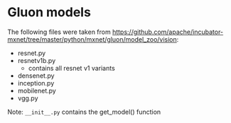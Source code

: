 # Gluon models

The following files were taken from https://github.com/apache/incubator-mxnet/tree/master/python/mxnet/gluon/model_zoo/vision:

* resnet.py
* resnetv1b.py
  * contains all resnet v1 variants
* densenet.py
* inception.py
* mobilenet.py
* vgg.py

Note: `__init__.py` contains the get_model() function